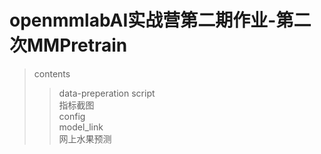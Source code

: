 
# openmmlabAI实战营第二期作业-第二次MMPretrain


>contents
>> data-preperation script <br>
>> 指标截图 <br>
>> config <br>
>> model_link <br>
>> 网上水果预测 <br>
